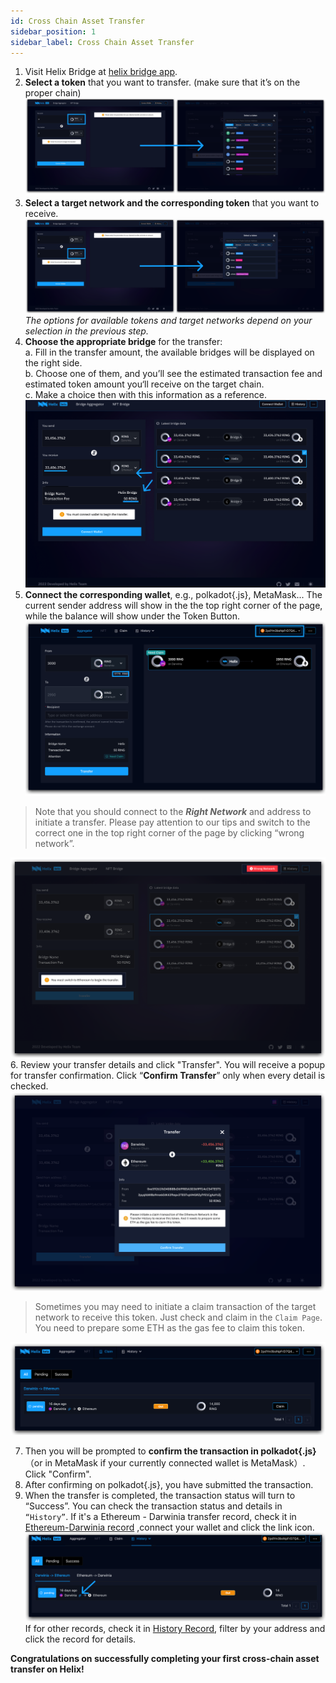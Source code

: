 ```yaml
---
id: Cross Chain Asset Transfer
sidebar_position: 1
sidebar_label: Cross Chain Asset Transfer
---
```

1. Visit Helix Bridge at [helix bridge app](https://apps.helixbridge.app). 
2. **Select a token** that you want to transfer. (make sure that it’s on the proper chain)
![01](../../static/img/Step02-select-a-token.png)
3. **Select a target network and the corresponding token** that you want to receive.
![01](../../static/img/step03-select-target-oken.png)
*The options for available tokens and target networks depend on your selection in the previous step.*
4. **Choose the appropriate bridge** for the transfer:    
a. Fill in the transfer amount, the available bridges will be displayed on the right side.     
b. Choose one of them, and you’ll see the estimated transaction fee and estimated token amount you‘ll receive on the target chain.     
c. Make a choice then with this information as a reference.
![01](../../static/img/step04-choose-a-bridge.png)
5. **Connect the corresponding wallet**, e.g., polkadot{.js}, MetaMask...
The current sender address will show in the the top right corner of the page, while the balance will show under the Token Button.
![01](../../static/img/sender-address-and-balance.png)
> Note that you should connect to the ***Right Network*** and address to initiate a transfer. Please pay attention to our tips and switch to the correct one in the top right corner of the page by clicking “wrong network”.
>
![01](../../static/img/step05-wrong-network.png)
6. Review your transfer details and click "Transfer". You will receive a popup for transfer confirmation. Click “**Confirm Transfer**” only when every detail is checked. 
![01](../../static/img/step06-confirm-transfer.png)

>Sometimes you may need to initiate a claim transaction of the target network to receive this token. Just check and claim in the `Claim Page`. You need to prepare some ETH as the gas fee to claim this token.
>
![01](../../static/img/Claim-Page.png)

7. Then you will be prompted to **confirm the transaction in polkadot{.js}**（or in MetaMask if your currently connected wallet is MetaMask）. Click "Confirm". 
8. After confirming on polkadot{.js}, you have submitted the transaction. 
9. When the transfer is completed, the transaction status will turn to “Success”. You can check the transaction status and details in `“History”`. If it's a Ethereum - Darwinia transfer record, check it in [Ethereum-Darwinia record](https://apps.helixbridge.app/history) ,connect your wallet and click the link icon. 
![01](../../static/img/1.png)
If for other records, check it in [History Record](https://helixbridge.app/transaction), filter by your address and click the record for details.

**Congratulations on successfully completing your first cross-chain asset transfer on Helix!**
